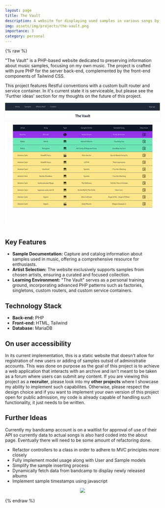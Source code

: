 ```yaml
---
layout: page
title: The Vault
description: A website for displaying used samples in various songs by artists.
img: assets/img/projects/the-vault.png
importance: 3
category: personal
---
```

{% raw %}

"The Vault" is a PHP-based website dedicated to preserving information about music samples, focusing on my own music. The project is crafted with pure PHP for the server back-end, complemented by the front-end components of Tailwind CSS.

This project features Restful conventions with a custom built router and service container. In it's current state it is serviceable, but please see the 'Further ideas' section for my thoughts on the future of this project.

![Alt text](../assets/img/projects/splash.png)

## Key Features

- **Sample Documentation:** Capture and catalog information about samples used in music, offering a comprehensive resource for enthusiasts.
- **Artist Selection:** The website exclusively supports samples from chosen artists, ensuring a curated and focused collection.
- **Learning Environment:** "The Vault" serves as a personal training ground, incorporating advanced PHP patterns such as factories, singletons, custom routers, and custom service containers.

## Technology Stack

- **Back-end:** PHP
- **Front-end:** HTML, Tailwind
- **Database:** MariaDB

## On user accessibility

In its current implementation, this is a static website that doesn't allow for registration of new users or adding of samples outsid of administratie accounts. This was done on purpose as the goal of this project is to achieve a web application that interacts with an archive and isn't meant to be taken as a forum where users can submit any content. If you are viewing this project as a **recruiter**, please look into my **other projects** where I showcase my ability to implement such capabilites. Otherwise, please respect the design choice and if you want to implement your own version of this project open for public admission, my code is already capable of handling such functionality, it just needs to be written.

## Further Ideas

Currently my bandcamp account is on a waitlist for approval of use of their API so currently data to actual songs is also hard coded into the about page. Eventually there will need to be some amount of refactoring done.
- Refactor controllers to a class in order to adhere to MVC principles more closely
- Fully implement model usage along with User and Sample models
- Simplify the sample inserting process
- Dynamically fetch data from bandcamp to display newly released albums
- Implement sample timestamps using javascript

<p align="center">

<img src="web/images/samplePage.png">

</p>


{% endraw %}